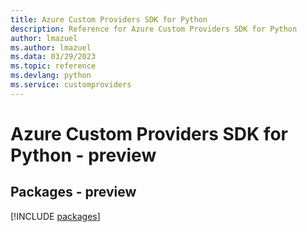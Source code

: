 ```yaml
---
title: Azure Custom Providers SDK for Python
description: Reference for Azure Custom Providers SDK for Python
author: lmazuel
ms.author: lmazuel
ms.data: 03/29/2023
ms.topic: reference
ms.devlang: python
ms.service: customproviders
---
```

# Azure Custom Providers SDK for Python - preview
## Packages - preview
[!INCLUDE [packages](custom-providers-index.md)]